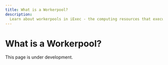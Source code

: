 ```yaml
---
title: What is a Workerpool?
description:
  Learn about workerpools in iExec - the computing resources that execute iApp
---
```


# What is a Workerpool?

This page is under development.

<!-- TODO: Add comprehensive explanation of workerpools in iExec -->
